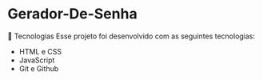 # Gerador-De-Senha

🚀 Tecnologias
Esse projeto foi desenvolvido com as seguintes tecnologias:

- HTML e CSS
- JavaScript
- Git e Github

